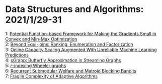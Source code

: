 # Data Structures and Algorithms: 2021/1/29-31  
1: [Potential Function-based Framework for Making the Gradients Small in  Convex and Min-Max Optimization](https://doi.org/10.48550/arXiv.2101.12101)  
2: [Beyond Equi-joins: Ranking, Enumeration and Factorization](https://doi.org/10.48550/arXiv.2101.12158)  
3: [Online Capacity Scaling Augmented With Unreliable Machine Learning  Predictions](https://doi.org/10.48550/arXiv.2101.12160)  
4: [sGrapp: Butterfly Approximation in Streaming Graphs](https://doi.org/10.48550/arXiv.2101.12334)  
5: [$r$-indexing Wheeler graphs](https://doi.org/10.48550/arXiv.2101.12341)  
6: [Recurrent Submodular Welfare and Matroid Blocking Bandits](https://doi.org/10.48550/arXiv.2102.00321)  
7: [Fragile Complexity of Adaptive Algorithms](https://doi.org/10.48550/arXiv.2102.00338)  